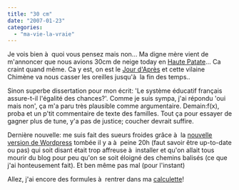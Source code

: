 ```yaml
---
title: "30 cm"
date: "2007-01-23"
categories: 
  - "ma-vie-la-vraie"
---
```


Je vois bien à  quoi vous pensez mais non... Ma digne mère vient de m'annoncer que nous avions 30cm de neige today en [Haute Patate](http://www.haute-marne.org/)... Ca craint quand même. Ca y est, on est le [Jour d'Après](http://www.dailymotion.com/video/xuj3v_chimene-badi-le-jour-dapres) et cette vilaine Chimène va nous casser les oreilles jusqu'à  la fin des temps..

Sinon superbe dissertation pour mon écrit: 'Le système éducatif français assure-t-il l'égalité des chances?'. Comme je suis sympa, j'ai répondu 'oui mais non', ça m'a paru très plausible comme argumentaire. Demain:f(x), proba et un p'tit commentaire de texte des familles. Tout ça pour essayer de gagner plus de tune, y'a pas de justice; coucher devrait suffire.

Dernière nouvelle: me suis fait des sueurs froides grâce à  la [nouvelle version de Wordpress](http://wordpress.org/development/2007/01/ella-21/) tombée il y a à  peine 20h (faut savoir être up-to-date ou pas) qui soit disant était trop affreuse à  installer et qu'on allait tous mourir du blog pour peu qu'on se soit éloigné des chemins balisés (ce que j'ai honteusement fait). Et ben même pas mal (pour l'instant)

Allez, j'ai encore des formules à  rentrer dans ma [calculette](http://fr.wikipedia.org/wiki/TI-85)!
